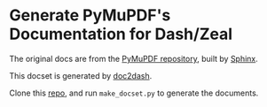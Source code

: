 Generate PyMuPDF's Documentation for Dash/Zeal
=======================

The original docs are from the [PyMuPDF repository](https://github.com/pymupdf/PyMuPDF), built by [Sphinx](https://www.sphinx-doc.org/en/master/).

This docset is generated by [doc2dash](https://github.com/hynek/doc2dash).

Clone this [repo](https://github.com/PowerSnail/pymupdf_zeal_doc), and run ``make_docset.py`` to generate the documents.
